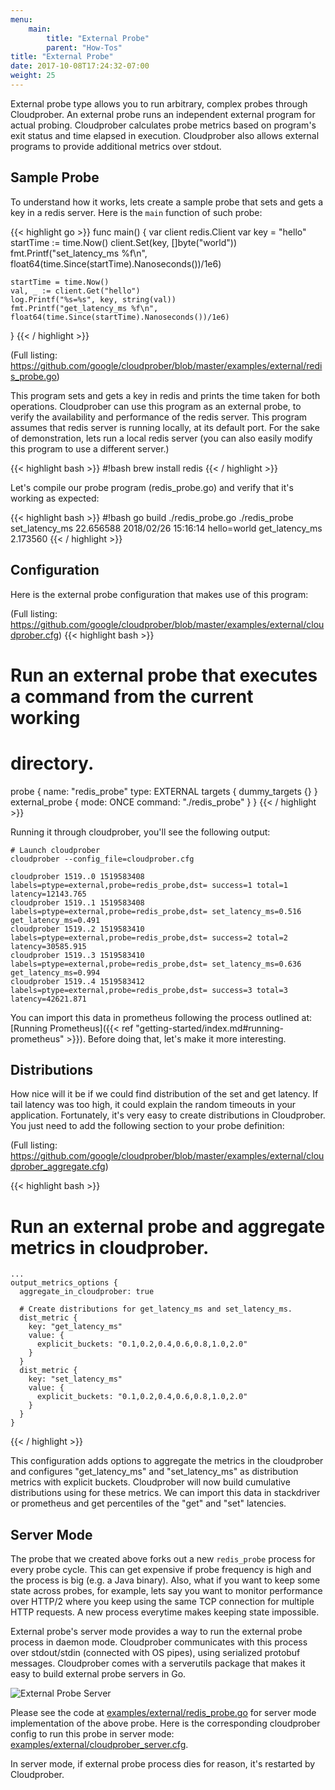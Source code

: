 ```yaml
---
menu:
    main:
        title: "External Probe"
        parent: "How-Tos"
title: "External Probe"
date: 2017-10-08T17:24:32-07:00
weight: 25
---
```

External probe type allows you to run arbitrary, complex probes through
Cloudprober. An external probe runs an independent external program for actual
probing. Cloudprober calculates probe metrics based on program's exit status
and time elapsed in execution. Cloudprober also allows external programs to provide additional metrics over stdout.

## Sample Probe
To understand how it works, lets create a sample probe that sets and gets a key
in a redis server. Here is the `main` function of such probe:

{{< highlight go >}}
func main() {
	var client redis.Client
	var key = "hello"
	startTime := time.Now()
	client.Set(key, []byte("world"))
	fmt.Printf("set_latency_ms %f\n", float64(time.Since(startTime).Nanoseconds())/1e6)

	startTime = time.Now()
	val, _ := client.Get("hello")
	log.Printf("%s=%s", key, string(val))
	fmt.Printf("get_latency_ms %f\n", float64(time.Since(startTime).Nanoseconds())/1e6)
}
{{< / highlight >}}

(Full listing: https://github.com/google/cloudprober/blob/master/examples/external/redis_probe.go)

This program sets and gets a key in redis and prints the time taken for both operations. Cloudprober can use this program as an external probe, to verify
the availability and performance of the redis server. This program assumes that
redis server is running locally, at its default port. For the sake of demonstration, lets run a local redis server (you can also easily modify this program to use a different server.)

{{< highlight bash >}}
#!bash
brew install redis
{{< / highlight >}}

Let's compile our probe program (redis_probe.go) and verify that it's working
as expected:

{{< highlight bash >}}
#!bash
go build ./redis_probe.go
./redis_probe
set_latency_ms 22.656588
2018/02/26 15:16:14 hello=world
get_latency_ms 2.173560
{{< / highlight >}}


## Configuration
Here is the external probe configuration that makes use of this program:

(Full listing: https://github.com/google/cloudprober/blob/master/examples/external/cloudprober.cfg)
{{< highlight bash >}}
# Run an external probe that executes a command from the current working
# directory.
probe {
  name: "redis_probe"
  type: EXTERNAL
  targets { dummy_targets {} }
  external_probe {
    mode: ONCE
    command: "./redis_probe"
  }
}
{{< / highlight >}}

Running it through cloudprober, you'll see the following output:

```
# Launch cloudprober
cloudprober --config_file=cloudprober.cfg

cloudprober 1519..0 1519583408 labels=ptype=external,probe=redis_probe,dst= success=1 total=1 latency=12143.765
cloudprober 1519..1 1519583408 labels=ptype=external,probe=redis_probe,dst= set_latency_ms=0.516 get_latency_ms=0.491
cloudprober 1519..2 1519583410 labels=ptype=external,probe=redis_probe,dst= success=2 total=2 latency=30585.915
cloudprober 1519..3 1519583410 labels=ptype=external,probe=redis_probe,dst= set_latency_ms=0.636 get_latency_ms=0.994
cloudprober 1519..4 1519583412 labels=ptype=external,probe=redis_probe,dst= success=3 total=3 latency=42621.871
```

You can import this data in prometheus following the process outlined at:
[Running Prometheus]({{< ref "getting-started/index.md#running-prometheus" >}}). Before doing that, let's make it more interesting.

## Distributions
How nice will it be if we could find distribution of the set and get latency. If tail latency was too high, it could explain the random timeouts in your application. Fortunately, it's very easy to create distributions in Cloudprober. You just need to add the following section to your probe definition:

(Full listing: https://github.com/google/cloudprober/blob/master/examples/external/cloudprober_aggregate.cfg)

{{< highlight bash >}}
# Run an external probe and aggregate metrics in cloudprober.
    ...
    output_metrics_options {
      aggregate_in_cloudprober: true

      # Create distributions for get_latency_ms and set_latency_ms.
      dist_metric {
        key: "get_latency_ms"
        value: {
          explicit_buckets: "0.1,0.2,0.4,0.6,0.8,1.0,2.0"
        }
      }
      dist_metric {
        key: "set_latency_ms"
        value: {
          explicit_buckets: "0.1,0.2,0.4,0.6,0.8,1.0,2.0"
        }
      }
    }
{{< / highlight >}}

This configuration adds options to aggregate the metrics in the cloudprober and configures "get\_latency\_ms" and "set\_latency\_ms" as distribution metrics with explicit buckets. Cloudprober will now build cumulative distributions using
for these metrics. We can import this data in stackdriver or prometheus and get percentiles of the "get" and "set" latencies.

## Server Mode

The probe that we created above forks out a new `redis_probe` process for every
probe cycle. This can get expensive if probe frequency is high and the process is big (e.g. a Java binary). Also, what if you want to keep some state across probes, for example, lets say you want to monitor performance over HTTP/2 where you keep using the same TCP connection for multiple HTTP requests. A new process
everytime makes keeping state impossible.

External probe's server mode provides a way to run the external probe process in daemon mode. Cloudprober communicates with this process over stdout/stdin (connected with OS pipes), using serialized protobuf messages. Cloudprober comes with a serverutils package that makes it easy to build external probe servers in Go.

![External Probe Server](/diagrams/external_probe_server.svg)

Please see the code at 
[examples/external/redis_probe.go](https://github.com/google/cloudprober/blob/master/examples/external/redis_probe.go) for server mode implementation of the above probe. Here is the corresponding
cloudprober config to run this probe in server mode: [examples/external/cloudprober_server.cfg](
https://github.com/google/cloudprober/blob/master/examples/external/cloudprober_server.cfg).

In server mode, if external probe process dies for reason, it's restarted by Cloudprober.
